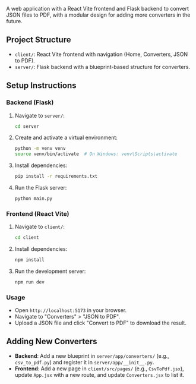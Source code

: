  A web application with a React Vite frontend and Flask backend to convert JSON files to PDF, with a modular design for adding more converters in the future.

 ## Project Structure
 - `client/`: React Vite frontend with navigation (Home, Converters, JSON to PDF).
 - `server/`: Flask backend with a blueprint-based structure for converters.

 ## Setup Instructions

 ### Backend (Flask)
 1. Navigate to `server/`:
    ```bash
    cd server
    ```
 2. Create and activate a virtual environment:
    ```bash
    python -m venv venv
    source venv/bin/activate  # On Windows: venv\Scripts\activate
    ```
 3. Install dependencies:
    ```bash
    pip install -r requirements.txt
    ```
 4. Run the Flask server:
    ```bash
    python main.py
    ```

 ### Frontend (React Vite)
 1. Navigate to `client/`:
    ```bash
    cd client
    ```
 2. Install dependencies:
    ```bash
    npm install
    ```
 3. Run the development server:
    ```bash
    npm run dev
    ```

 ### Usage
 - Open `http://localhost:5173` in your browser.
 - Navigate to "Converters" > "JSON to PDF".
 - Upload a JSON file and click "Convert to PDF" to download the result.

 ## Adding New Converters
 - **Backend**: Add a new blueprint in `server/app/converters/` (e.g., `csv_to_pdf.py`) and register it in `server/app/__init__.py`.
 - **Frontend**: Add a new page in `client/src/pages/` (e.g., `CsvToPdf.jsx`), update `App.jsx` with a new route, and update `Converters.jsx` to list it.
